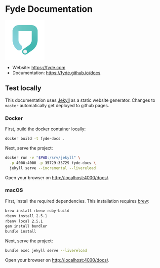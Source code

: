 # Fyde Documentation

![Fyde](imgs/fyde-logo.png)

- Website: <https://fyde.com>
- Documentation: <https://fyde.github.io/docs>

## Test locally

This documentation uses [Jekyll](https://jekyllrb.com/) as a static website
generator. Changes to `master` automatically get deployed to github pages.

### Docker

First, build the docker container locally:

```sh
docker build -t fyde-docs .
```

Next, serve the project:

```sh
docker run -v "$PWD:/srv/jekyll" \
  -p 4000:4000 -p 35729:35729 fyde-docs \
  jekyll serve --incremental --livereload
```

Open your browser on <http://localhost:4000/docs/>.

### macOS

First, install the required dependencies.
This installation requires [brew](https://brew.sh/):

```sh
brew install rbenv ruby-build
rbenv install 2.5.1
rbenv local 2.5.1
gem install bundler
bundle install
```

Next, serve the project:

```sh
bundle exec jekyll serve --livereload
```

Open your browser on <http://localhost:4000/docs/>.
